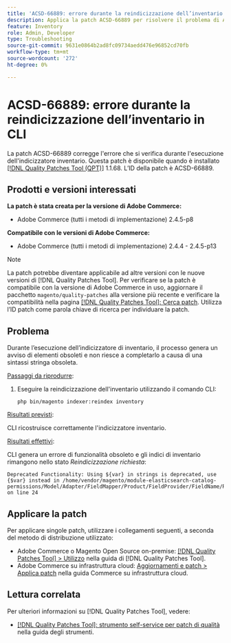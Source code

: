```yaml
---
title: 'ACSD-66889: errore durante la reindicizzazione dell’inventario in CLI'
description: Applica la patch ACSD-66889 per risolvere il problema di Adobe Commerce che attiva un errore durante l’esecuzione dell’indicizzatore di inventario.
feature: Inventory
role: Admin, Developer
type: Troubleshooting
source-git-commit: 9631e0864b2ad8fc09734aedd476e96852cd70fb
workflow-type: tm+mt
source-wordcount: '272'
ht-degree: 0%

---
```



# ACSD-66889: errore durante la reindicizzazione dell’inventario in CLI

La patch ACSD-66889 corregge l&#39;errore che si verifica durante l&#39;esecuzione dell&#39;indicizzatore inventario. Questa patch è disponibile quando è installato [[!DNL Quality Patches Tool (QPT)]](/help/tools/quality-patches-tool/quality-patches-tool-to-self-serve-quality-patches.md) 1.1.68. L’ID della patch è ACSD-66889.

## Prodotti e versioni interessati

**La patch è stata creata per la versione di Adobe Commerce:**

* Adobe Commerce (tutti i metodi di implementazione) 2.4.5-p8

**Compatibile con le versioni di Adobe Commerce:**

* Adobe Commerce (tutti i metodi di implementazione) 2.4.4 - 2.4.5-p13

>[!NOTE]
>
>La patch potrebbe diventare applicabile ad altre versioni con le nuove versioni di [!DNL Quality Patches Tool]. Per verificare se la patch è compatibile con la versione di Adobe Commerce in uso, aggiornare il pacchetto `magento/quality-patches` alla versione più recente e verificare la compatibilità nella pagina [[!DNL Quality Patches Tool]: Cerca patch](https://experienceleague.adobe.com/tools/commerce-quality-patches/index.html?lang=it). Utilizza l’ID patch come parola chiave di ricerca per individuare la patch.

## Problema

Durante l’esecuzione dell’indicizzatore di inventario, il processo genera un avviso di elementi obsoleti e non riesce a completarlo a causa di una sintassi stringa obsoleta.

<u>Passaggi da riprodurre</u>:

1. Eseguire la reindicizzazione dell&#39;inventario utilizzando il comando CLI:

   ```
   php bin/magento indexer:reindex inventory
   ```

<u>Risultati previsti</u>:

CLI ricostruisce correttamente l&#39;indicizzatore inventario.

<u>Risultati effettivi</u>:

CLI genera un errore di funzionalità obsoleto e gli indici di inventario rimangono nello stato *Reindicizzazione richiesta*:

```
Deprecated Functionality: Using ${var} in strings is deprecated, use {$var} instead in /home/vendor/magento/module-elasticsearch-catalog-permissions/Model/Adapter/FieldMapper/Product/FieldProvider/FieldName/Resolver/CategoryPermission.php on line 24
```

## Applicare la patch

Per applicare singole patch, utilizzare i collegamenti seguenti, a seconda del metodo di distribuzione utilizzato:

* Adobe Commerce o Magento Open Source on-premise: [[!DNL Quality Patches Tool] > Utilizzo](/help/tools/quality-patches-tool/usage.md) nella guida di [!DNL Quality Patches Tool].
* Adobe Commerce su infrastruttura cloud: [Aggiornamenti e patch > Applica patch](https://experienceleague.adobe.com/docs/commerce-cloud-service/user-guide/develop/upgrade/apply-patches.html?lang=it) nella guida Commerce su infrastruttura cloud.

## Lettura correlata

Per ulteriori informazioni su [!DNL Quality Patches Tool], vedere:

* [[!DNL Quality Patches Tool]: strumento self-service per patch di qualità](/help/tools/quality-patches-tool/quality-patches-tool-to-self-serve-quality-patches.md) nella guida degli strumenti.

